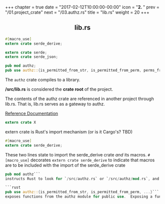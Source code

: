 +++
chapter = true
date = "2017-02-12T10:00:00-00:00"
icon = "<b>2. </b>"
prev = "/01.project_crate"
next = "/03.authz.rs"
title = "lib.rs"
weight = 20
+++

## <center> lib.rs </center>

```rust
#[macro_use]
extern crate serde_derive;

extern crate serde;
extern crate serde_json;

pub mod authz;
pub use authz::{is_permitted_from_str, is_permitted_from_perm, perms_from_buffer, Permission};
```


The `authz` crate compiles to a library.

**/src/lib.rs** is considered the **crate root** of the project.

The contents of the authz crate are referenced in another project through lib.rs.  That is, lib.rs serves as a gateway to authz.

[Reference Documentation](https://doc.rust-lang.org/book/conditional-compilation.html)

```rust
extern crate X
```
extern crate is Rust's import mechanism (or is it Cargo's? TBD)


```rust
#[macro_use]
extern crate serde_derive;
```
These two lines state to import the serde_derive crate *and* its macros. `#[macro_use]` decorates `extern crate serde_derive` to indicate that macros are to be included with the import of the serde_derive crate

```rust
pub mod authz```
instructs Rust to look for `/src/authz.rs` or `/src/authz/mod.rs`, and make it available for public use.  If you were to mistakenly include BOTH of these module files for the same module name, the Rust compiler will raise an exception during compilation, stating that it found both files and hinting that you remove one in order to eliminate ambiguity.

```rust
pub use authz::{is_permitted_from_str, is_permitted_from_perm, ...}```
exposes functions from the authz module for public use.  Exposing a function from lib.rs reduces the knowledge required by a consumer to use that function.  If this `use` statement were omitted, a developer would need to reference functions using a convention such as `authz::authz::is_permitted_from_str`.
